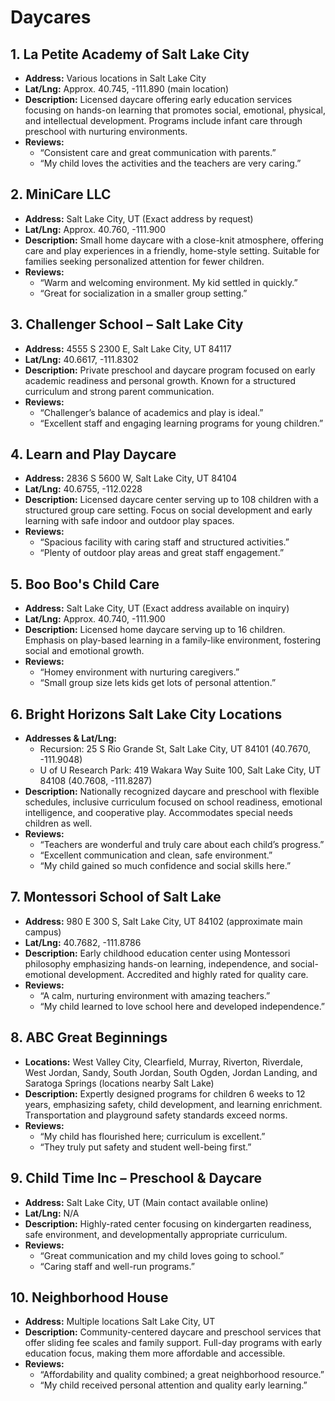 # Daycares

## 1. La Petite Academy of Salt Lake City

- **Address:** Various locations in Salt Lake City
- **Lat/Lng:** Approx. 40.745, -111.890 (main location)
- **Description:** Licensed daycare offering early education services focusing on hands-on learning that promotes social, emotional, physical, and intellectual development. Programs include infant care through preschool with nurturing environments.
- **Reviews:**
    - “Consistent care and great communication with parents.”
    - “My child loves the activities and the teachers are very caring.”

## 2. MiniCare LLC

- **Address:** Salt Lake City, UT (Exact address by request)
- **Lat/Lng:** Approx. 40.760, -111.900
- **Description:** Small home daycare with a close-knit atmosphere, offering care and play experiences in a friendly, home-style setting. Suitable for families seeking personalized attention for fewer children.
- **Reviews:**
    - “Warm and welcoming environment. My kid settled in quickly.”
    - “Great for socialization in a smaller group setting.”

## 3. Challenger School – Salt Lake City

- **Address:** 4555 S 2300 E, Salt Lake City, UT 84117
- **Lat/Lng:** 40.6617, -111.8302
- **Description:** Private preschool and daycare program focused on early academic readiness and personal growth. Known for a structured curriculum and strong parent communication.
- **Reviews:**
    - “Challenger’s balance of academics and play is ideal.”
    - “Excellent staff and engaging learning programs for young children.”

## 4. Learn and Play Daycare

- **Address:** 2836 S 5600 W, Salt Lake City, UT 84104
- **Lat/Lng:** 40.6755, -112.0228
- **Description:** Licensed daycare center serving up to 108 children with a structured group care setting. Focus on social development and early learning with safe indoor and outdoor play spaces.
- **Reviews:**
    - “Spacious facility with caring staff and structured activities.”
    - “Plenty of outdoor play areas and great staff engagement.”

## 5. Boo Boo's Child Care

- **Address:** Salt Lake City, UT (Exact address available on inquiry)
- **Lat/Lng:** Approx. 40.740, -111.900
- **Description:** Licensed home daycare serving up to 16 children. Emphasis on play-based learning in a family-like environment, fostering social and emotional growth.
- **Reviews:**
    - “Homey environment with nurturing caregivers.”
    - “Small group size lets kids get lots of personal attention.”

## 6. Bright Horizons Salt Lake City Locations

- **Addresses & Lat/Lng:**
    - Recursion: 25 S Rio Grande St, Salt Lake City, UT 84101 (40.7670, -111.9048)
    - U of U Research Park: 419 Wakara Way Suite 100, Salt Lake City, UT 84108 (40.7608, -111.8287)
- **Description:** Nationally recognized daycare and preschool with flexible schedules, inclusive curriculum focused on school readiness, emotional intelligence, and cooperative play. Accommodates special needs children as well.
- **Reviews:**
    - “Teachers are wonderful and truly care about each child’s progress.”
    - “Excellent communication and clean, safe environment.”
    - “My child gained so much confidence and social skills here.”

## 7. Montessori School of Salt Lake

- **Address:** 980 E 300 S, Salt Lake City, UT 84102 (approximate main campus)
- **Lat/Lng:** 40.7682, -111.8786
- **Description:** Early childhood education center using Montessori philosophy emphasizing hands-on learning, independence, and social-emotional development. Accredited and highly rated for quality care.
- **Reviews:**
    - “A calm, nurturing environment with amazing teachers.”
    - “My child learned to love school here and developed independence.”

## 8. ABC Great Beginnings

- **Locations:** West Valley City, Clearfield, Murray, Riverton, Riverdale, West Jordan, Sandy, South Jordan, South Ogden, Jordan Landing, and Saratoga Springs (locations nearby Salt Lake)
- **Description:** Expertly designed programs for children 6 weeks to 12 years, emphasizing safety, child development, and learning enrichment. Transportation and playground safety standards exceed norms.
- **Reviews:**
    - “My child has flourished here; curriculum is excellent.”
    - “They truly put safety and student well-being first.”

## 9. Child Time Inc – Preschool & Daycare

- **Address:** Salt Lake City, UT (Main contact available online)
- **Lat/Lng:** N/A
- **Description:** Highly-rated center focusing on kindergarten readiness, safe environment, and developmentally appropriate curriculum.
- **Reviews:**
    - “Great communication and my child loves going to school.”
    - “Caring staff and well-run programs.”

## 10. Neighborhood House

- **Address:** Multiple locations Salt Lake City, UT
- **Description:** Community-centered daycare and preschool services that offer sliding fee scales and family support. Full-day programs with early education focus, making them more affordable and accessible.
- **Reviews:**
    - “Affordability and quality combined; a great neighborhood resource.”
    - “My child received personal attention and quality early learning.”